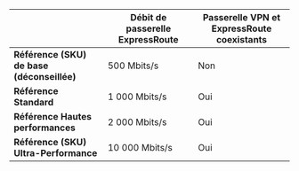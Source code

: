 |                                     | **Débit de passerelle ExpressRoute** | **Passerelle VPN et ExpressRoute coexistants**|
|-------------------------------------|-------------------------------------|-----------------------------------------|
| **Référence (SKU) de base (déconseillée)**          |  500 Mbits/s                           | Non   |
| **Référence Standard**                    | 1 000 Mbits/s                           | Oui  |
| **Référence Hautes performances**            | 2 000 Mbits/s                           | Oui  |
| **Référence (SKU) Ultra-Performance**           | 10 000 Mbits/s                          | Oui  |

<!--HONumber=Oct16_HO2-->


